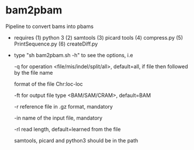 # bam2pbam
Pipeline to convert bams into pbams

* requires (1) python 3
         (2) samtools
         (3) picard tools
         (4) compress.py
         (5) PrintSequence.py
         (6) createDiff.py
 
* type "sh bam2pbam.sh -h" to see the options, i.e

  -q for operation <file/mis/indel/split/all>, default=all, if file then followed by the file name 

  format of the file Chr:loc-loc 

  -ft for output file type <BAM/SAM/CRAM>, default=BAM 

  -r  reference file in .gz format, mandatory 

  -in name of the input file, mandatory 

  -rl read length, default=learned from the file 

  samtools, picard and python3 should be in the path 
